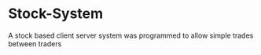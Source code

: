 # Stock-System
A stock based client server system was programmed to allow simple trades between traders
